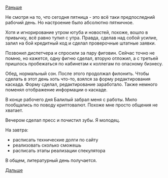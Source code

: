 [Раньше](2018.06.07.md)

Не смотря на то, что сегодня пятница - это всё таки предпоследний рабочий день. Но настроение было абсолютно пятничное.

Хотя и игнорирование утром ютуба и новостей, похоже, вошло в привычку, всё равно тупил с утра. Правда, сделав над собой усилие, залил на бой кредитный код и сделал проверочные штатные заявки.

Позвонил диспетчера и спросили за пару фиговин. Сейчас точно не помню, но кажется, одну фигню сделал, вторую отложил, а с третьей пришлось пробежаться по кабинетам к коллегам по опасному бизнесу.

Обед, нормальный сон. После этого продолжал филонить.
Чтобы сделать в этот день хоть что-то, взялся за форму редактирования каскада.
Форму сделал, редактирование заработало. Также немного поменял отображение информации о каскаде.

В конце рабочего дня Балилый забрал меня с работы. Мило пообщались по поводу криптовалют. Похоже мне просто общения не хватает.

Вечером сделал пресс и почистил зубы. Я молодец.

На завтра:
  - расписать технические долги по сайту
  - реализовать сколько сможешь
  - расписать этапы реализации спекулятора

В общем, литературный день получается.

[Дальше](2018.06.09.md)